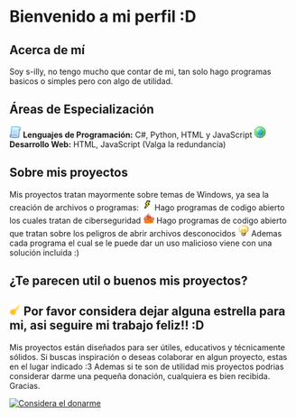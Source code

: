 # Bienvenido a mi perfil :D

## Acerca de mí
Soy s-illy, no tengo mucho que contar de mi, tan solo hago programas basicos o simples pero con algo de utilidad.

## Áreas de Especialización
 <img src="images/code.png" alt="Programación" width="20"/> **Lenguajes de Programación:** C#, Python, HTML y JavaScript
 <img src="images/world.png" alt="Web" width="20"/> **Desarrollo Web:** HTML, JavaScript (Valga la redundancia)

## Sobre mis proyectos
Mis proyectos tratan mayormente sobre temas de Windows, ya sea la creación de archivos o programas:
 <img src="images/security.png" alt="Aprendizaje" width="20"/> Hago programas de codigo abierto los cuales tratan de ciberseguridad
 <img src="images/danger.png" alt="Aprendizaje" width="20"/> Hago programas de codigo abierto que tratan sobre los peligros de abrir archivos desconocidos
 <img src="images/foco.png" alt="Aprendizaje" width="20"/> Ademas cada programa el cual se le puede dar un uso malicioso viene con una solución incluida :)


## ¿Te parecen util o buenos mis proyectos?
 <img src="images/sparkle.png" alt="Aprendizaje" width="20"/> Por favor considera dejar alguna estrella para mi, asi seguire mi trabajo feliz!! :D
---
Mis proyectos están diseñados para ser útiles, educativos y técnicamente sólidos. Si buscas inspiración o deseas colaborar en algun proyecto, estas en el lugar indicado :3 Ademas si te son de utilidad mis proyectos podrias considerar darme una pequeña donación, cualquiera es bien recibida. Gracias.

[![Considera el donarme](https://img.shields.io/badge/Ko--fi-en%20doname-29ABE0?logo=kofi&style=for-the-badge)](https://ko-fi.com/silly69)
